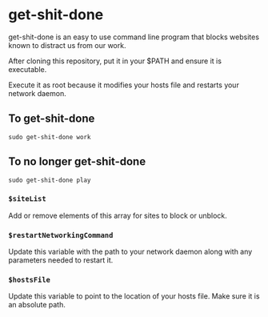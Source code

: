 # get-shit-done
get-shit-done is an easy to use command line program that blocks websites known to distract us from our work.

After cloning this repository, put it in your $PATH and ensure it is executable.

Execute it as root because it modifies your hosts file and restarts your network daemon.

## To get-shit-done
`sudo get-shit-done work`

## To no longer get-shit-done
`sudo get-shit-done play`

### `$siteList`
Add or remove elements of this array for sites to block or unblock.

### `$restartNetworkingCommand`
Update this variable with the path to your network daemon along with any parameters needed to restart it.

### `$hostsFile`
Update this variable to point to the location of your hosts file. Make sure it is an absolute path.


